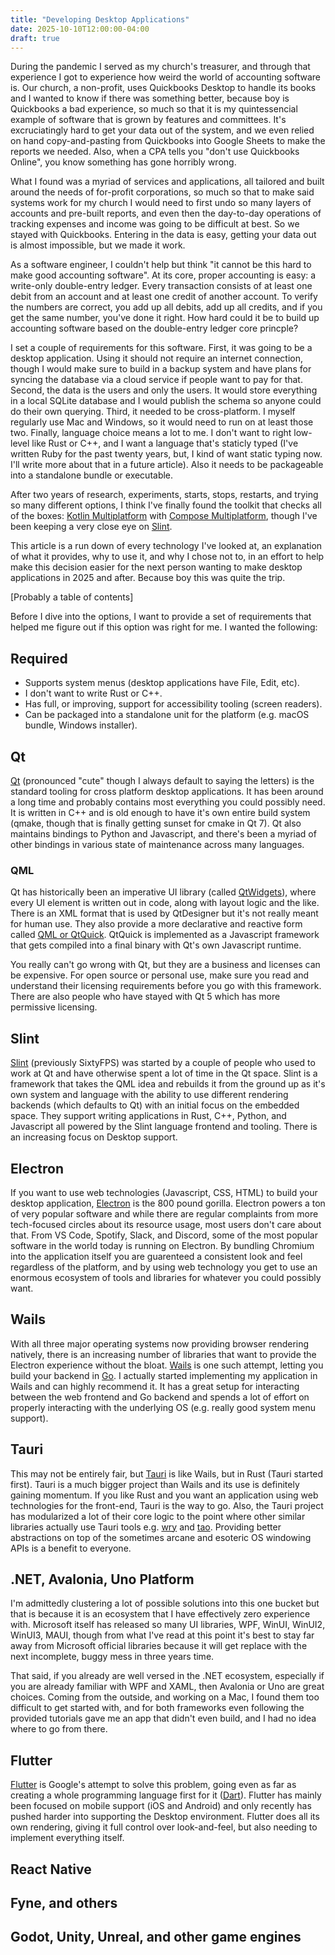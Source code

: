 ```yaml
---
title: "Developing Desktop Applications"
date: 2025-10-10T12:00:00-04:00
draft: true
---
```


During the pandemic I served as my church's treasurer, and through that experience I got to experience how weird the world of accounting software is. Our church, a non-profit, uses Quickbooks Desktop to handle its books and I wanted to know if there was something better, because boy is Quickbooks a bad experience, so much so that it is my quintessencial example of software that is grown by features and committees. It's excruciatingly hard to get your data out of the system, and we even relied on hand copy-and-pasting from Quickbooks into Google Sheets to make the reports we needed. Also, when a CPA tells you "don't use Quickbooks Online", you know something has gone horribly wrong.

What I found was a myriad of services and applications, all tailored and built around the needs of for-profit corporations, so much so that to make said systems work for my church I would need to first undo so many layers of accounts and pre-built reports, and even then the day-to-day operations of tracking expenses and income was going to be difficult at best. So we stayed with Quickbooks. Entering in the data is easy, getting your data out is almost impossible, but we made it work.

As a software engineer, I couldn't help but think "it cannot be this hard to make good accounting software". At its core, proper accounting is easy: a write-only double-entry ledger. Every transaction consists of at least one debit from an account and at least one credit of another account. To verify the numbers are correct, you add up all debits, add up all credits, and if you get the same number, you've done it right. How hard could it be to build up accounting software based on the double-entry ledger core princple?

I set a couple of requirements for this software. First, it was going to be a desktop application. Using it should not require an internet connection, though I would make sure to build in a backup system and have plans for syncing the database via a cloud service if people want to pay for that. Second, the data is the users and only the users. It would store everything in a local SQLite database and I would publish the schema so anyone could do their own querying. Third, it needed to be cross-platform. I myself regularly use Mac and Windows, so it would need to run on at least those two. Finally, language choice means a lot to me. I don't want to right low-level like Rust or C++, and I want a language that's staticly typed (I've written Ruby for the past twenty years, but, I kind of want static typing now. I'll write more about that in a future article). Also it needs to be packageable into a standalone bundle or executable.

After two years of research, experiments, starts, stops, restarts, and trying so many different options, I think I've finally found the toolkit that checks all of the boxes: [Kotlin Multiplatform](https://kotlinlang.org/docs/multiplatform.html) with [Compose Multiplatform](https://www.jetbrains.com/compose-multiplatform/), though I've been keeping a very close eye on [Slint](https://slint.dev/).

This article is a run down of every technology I've looked at, an explanation of what it provides, why to use it, and why I chose not to, in an effort to help make this decision easier for the next person wanting to make desktop applications in 2025 and after. Because boy this was quite the trip.

[Probably a table of contents]

Before I dive into the options, I want to provide a set of requirements that helped me figure out if this option was right for me. I wanted the following:

## Required

* Supports system menus (desktop applications have File, Edit, etc).
* I don't want to write Rust or C++.
* Has full, or improving, support for accessibility tooling (screen readers).
* Can be packaged into a standalone unit for the platform (e.g. macOS bundle, Windows installer).


## Qt

[Qt](https://www.qt.io) (pronounced "cute" though I always default to saying the letters) is the standard tooling for cross platform desktop applications. It has been around a long time and probably contains most everything you could possibly need. It is written in C++ and is old enough to have it's own entire build system (qmake, though that is finally getting sunset for cmake in Qt 7). Qt also maintains bindings to Python and Javascript, and there's been a myriad of other bindings in various state of maintenance across many languages.

### QML

Qt has historically been an imperative UI library (called [QtWidgets](https://doc.qt.io/qt-6/qtwidgets-index.html)), where every UI element is written out in code, along with layout logic and the like. There is an XML format that is used by QtDesigner but it's not really meant for human use. They also provide a more declarative and reactive form called [QML or QtQuick](https://doc.qt.io/qt-6/qtqml-index.html). QtQuick is implemented as a Javascript framework that gets compiled into a final binary with Qt's own Javascript runtime.

You really can't go wrong with Qt, but they are a business and licenses can be expensive. For open source or personal use, make sure you read and understand their licensing requirements before you go with this framework. There are also people who have stayed with Qt 5 which has more permissive licensing.

## Slint

[Slint](https://slint.dev/) (previously SixtyFPS) was started by a couple of people who used to work at Qt and have otherwise spent a lot of time in the Qt space. Slint is a framework that takes the QML idea and rebuilds it from the ground up as it's own system and language with the ability to use different rendering backends (which defaults to Qt) with an initial focus on the embedded space. They support writing applications in Rust, C++, Python, and Javascript all powered by the Slint language frontend and tooling. There is an increasing focus on Desktop support.

## Electron

If you want to use web technologies (Javascript, CSS, HTML) to build your desktop application, [Electron](https://www.electronjs.org/) is the 800 pound gorilla. Electron powers a ton of very popular software and while there are regular complaints from more tech-focused circles about its resource usage, most users don't care about that. From VS Code, Spotify, Slack, and Discord, some of the most popular software in the world today is running on Electron. By bundling Chromium into the application itself you are guarenteed a consistent look and feel regardless of the platform, and by using web technology you get to use an enormous ecosystem of tools and libraries for whatever you could possibly want.

## Wails

With all three major operating systems now providing browser rendering natively, there is an increasing number of libraries that want to provide the Electron experience without the bloat. [Wails](https://wails.io/) is one such attempt, letting you build your backend in [Go](https://go.dev/). I actually started implementing my application in Wails and can highly recommend it. It has a great setup for interacting between the web frontend and Go backend and spends a lot of effort on properly interacting with the underlying OS (e.g. really good system menu support).

## Tauri

This may not be entirely fair, but [Tauri](https://tauri.app/) is like Wails, but in Rust (Tauri started first). Tauri is a much bigger project than Wails and its use is definitely gaining momentum. If you like Rust and you want an application using web technologies for the front-end, Tauri is the way to go. Also, the Tauri project has modularized a lot of their core logic to the point where other similar libraries actually use Tauri tools e.g. [wry](https://github.com/tauri-apps/wry) and [tao](https://github.com/tauri-apps/tao). Providing better abstractions on top of the sometimes arcane and esoteric OS windowing APIs is a benefit to everyone.

## .NET, Avalonia, Uno Platform

I'm admittedly clustering a lot of possible solutions into this one bucket but that is because it is an ecosystem that I have effectively zero experience with. Microsoft itself has released so many UI libraries, WPF, WinUI, WinUI2, WinUI3, MAUI, though from what I've read at this point it's best to stay far away from Microsoft official libraries because it will get replace with the next incomplete, buggy mess in three years time.

That said, if you already are well versed in the .NET ecosystem, especially if you are already familiar with WPF and XAML, then Avalonia or Uno are great choices. Coming from the outside, and working on a Mac, I found them too difficult to get started with, and for both frameworks even following the provided tutorials gave me an app that didn't even build, and I had no idea where to go from there.

## Flutter

[Flutter](https://flutter.dev/) is Google's attempt to solve this problem, going even as far as creating a whole programming language first for it ([Dart](https://dart.dev/)). Flutter has mainly been focused on mobile support (iOS and Android) and only recently has pushed harder into supporting the Desktop environment. Flutter does all its own rendering, giving it full control over look-and-feel, but also needing to implement everything itself.

## React Native

## Fyne, and others

## Godot, Unity, Unreal, and other game engines

